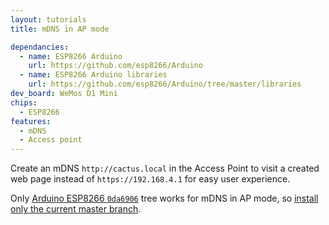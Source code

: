 ```yaml
---
layout: tutorials
title: mDNS in AP mode

dependancies:
  - name: ESP8266 Arduino
    url: https://github.com/esp8266/Arduino
  - name: ESP8266 Arduino libraries
    url: https://github.com/esp8266/Arduino/tree/master/libraries
dev_board: WeMos D1 Mini
chips:
  - ESP8266
features:
  - mDNS
  - Access point
---
```


Create an mDNS `http://cactus.local` in the Access Point to visit a created web page instead of `https://192.168.4.1` for easy user experience.

Only [Arduino ESP8266 `0da6906`](https://github.com/esp8266/Arduino/tree/0da6906499aaa9977f7b456c6ec32c090b117cef) tree works for mDNS in AP mode, so [install only the current master branch](https://github.com/esp8266/Arduino#using-git-version-basic-instructions).
